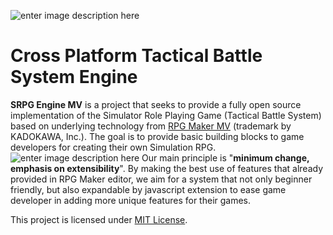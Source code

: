 ![enter image description here](https://i.postimg.cc/ZKcj2RG4/SRPG-Engine-MV.png)
# Cross Platform Tactical Battle System Engine

**SRPG Engine MV** is a project that seeks to provide a fully open source implementation of the Simulator Role Playing Game (Tactical Battle System) based on underlying technology from [RPG Maker MV](http://www.rpgmakerweb.com/products/programs/rpg-maker-mv) (trademark by KADOKAWA, Inc.). The goal is to provide basic building blocks to game developers for creating their own Simulation RPG.
![enter image description here](https://i.postimg.cc/6phv4qZ8/SRPG-MV.jpg)
Our main principle is "**minimum change, emphasis on extensibility**". By making the best use of features that already provided in RPG Maker editor, we aim for a system that not only beginner friendly, but also expandable by javascript extension to ease game developer in adding more unique features for their games.

This project is licensed under [MIT License](https://opensource.org/licenses/MIT).
